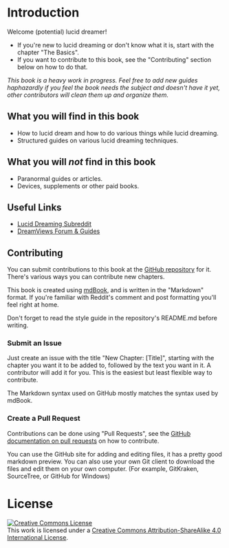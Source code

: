 # Introduction
Welcome (potential) lucid dreamer!
- If you're new to lucid dreaming or don't know what it is, start with the chapter "The Basics".
- If you want to contribute to this book, see the "Contributing" section below
    on how to do that.

_This book is a heavy work in progress. Feel free to add new guides haphazardly
if you feel the book needs the subject and doesn't have it yet, other
contributors will clean them up and organize them._

## What you will find in this book
- How to lucid dream and how to do various things while lucid dreaming.
- Structured guides on various lucid dreaming techniques.

## What you will _not_ find in this book
- Paranormal guides or articles.
- Devices, supplements or other paid books.

## Useful Links
- [Lucid Dreaming Subreddit](https://www.reddit.com/r/LucidDreaming/)
- [DreamViews Forum & Guides](http://www.dreamviews.com/)

## Contributing
You can submit contributions to this book at the [GitHub repository](https://github.com/lucidbook/book) for it.
There's various ways you can contribute new chapters.

This book is created using [mdBook](https://github.com/azerupi/mdBook), and is
written in the "Markdown" format.
If you're familiar with Reddit's comment and post formatting you'll feel right
at home.

Don't forget to read the style guide in the repository's README.md before
writing.

### Submit an Issue
Just create an issue with the title "New Chapter: [Title]", starting with the
chapter you want it to be added to, followed by the text you want in it. A
contributor will add it for you. This is the easiest but least flexible way to
contribute.

The Markdown syntax used on GitHub mostly matches the syntax used by mdBook.

### Create a Pull Request
Contributions can be done using "Pull Requests", see the [GitHub documentation on pull requests](https://help.github.com/articles/about-pull-requests/)
on how to contribute.

You can use the GitHub site for adding and editing files, it has a pretty good
markdown preview. You can also use your own Git client to download the files and
edit them on your own computer. (For example, GitKraken, SourceTree, or GitHub
for Windows)

# License
<a rel="license" href="http://creativecommons.org/licenses/by-sa/4.0/"><img alt="Creative Commons License" style="border-width:0" src="https://i.creativecommons.org/l/by-sa/4.0/88x31.png" /></a><br />This work is licensed under a <a rel="license" href="http://creativecommons.org/licenses/by-sa/4.0/">Creative Commons Attribution-ShareAlike 4.0 International License</a>.
